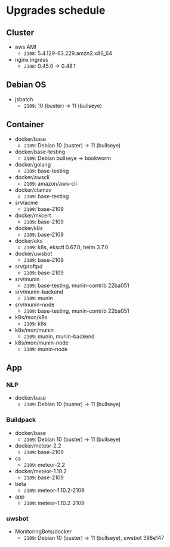 # Upgrades schedule

## Cluster

* aws AMI
    * `2108`: 5.4.129-63.229.amzn2.x86_64
* nginx ingress
    * `2108`: 0.45.0 -> 0.48.1

## Debian OS

* jsbatch
    * `2109`: 10 (buster) -> 11 (bullseye)

## Container

* docker/base
    * `2109`: Debian 10 (buster) -> 11 (bullseye)
* docker/base-testing
    * `2109`: Debian bullseye -> bookworm
* docker/golang
    * `2109`: base-testing
* docker/awscli
    * `2109`: amazon/aws-cli
* docker/clamav
    * `2109`: base-testing
* srv/acme
    * `2109`: base-2109
* docker/mkcert
    * `2109`: base-2109
* docker/k8s
    * `2109`: base-2109
* docker/eks
    * `2109`: k8s, eksctl 0.67.0, helm 3.7.0
* docker/uwsbot
    * `2109`: base-2109
* srv/proftpd
    * `2109`: base-2109
* srv/munin
    * `2109`: base-testing, munin-contrib 22ba051
* srv/munin-backend
    * `2109`: munin
* srv/munin-node
    * `2109`: base-testing, munin-contrib 22ba051
* k8s/mon/k8s
    * `2109`: k8s
* k8s/mon/munin
    * `2109`: munin, munin-backend
* k8s/mon/munin-node
    * `2109`: munin-node

## App

### NLP

* docker/base
    * `2109`: Debian 10 (buster) -> 11 (bullseye)

### Buildpack

* docker/base
    * `2109`: Debian 10 (buster) -> 11 (bullseye)
* docker/meteor-2.2
    * `2109`: base-2109
* cs
    * `2109`: meteor-2.2
* docker/meteor-1.10.2
    * `2109`: base-2109
* beta
    * `2109`: meteor-1.10.2-2109
* app
    * `2109`: meteor-1.10.2-2109

### uwsbot

* MonitoringBots/docker
    * `2109`: Debian 10 (buster) -> 11 (bullseye), uwsbot 398e147
